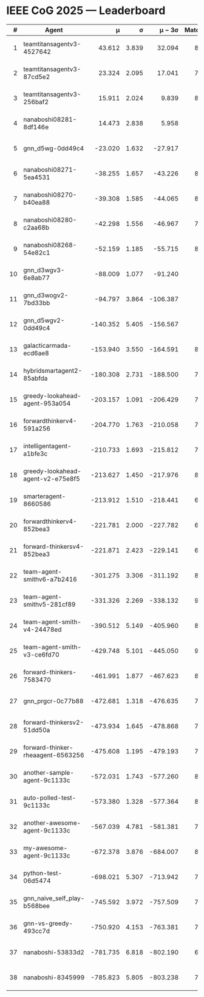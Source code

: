 # IEEE CoG 2025 — Leaderboard

| # | Agent | μ | σ | μ − 3σ | Matches | Updated |
|---:|---|---:|---:|---:|---:|---|
| 1 | teamtitansagentv3-4527642 | 43.612 | 3.839 | 32.094 | 8736 | 2025-08-30 22:00 |
| 2 | teamtitansagentv3-87cd5e2 | 23.324 | 2.095 | 17.041 | 7958 | 2025-08-30 22:00 |
| 3 | teamtitansagentv3-256baf2 | 15.911 | 2.024 | 9.839 | 8454 | 2025-08-30 22:00 |
| 4 | nanaboshi08281-8df146e | 14.473 | 2.838 | 5.958 | 356 | 2025-08-30 22:00 |
| 5 | gnn_d5wg-0dd49c4 | -23.020 | 1.632 | -27.917 | 180 | 2025-08-30 22:00 |
| 6 | nanaboshi08271-5ea4531 | -38.255 | 1.657 | -43.226 | 8558 | 2025-08-30 22:00 |
| 7 | nanaboshi08270-b40ea88 | -39.308 | 1.585 | -44.065 | 8620 | 2025-08-30 22:00 |
| 8 | nanaboshi08280-c2aa68b | -42.298 | 1.556 | -46.967 | 7938 | 2025-08-30 22:00 |
| 9 | nanaboshi08268-54e82c1 | -52.159 | 1.185 | -55.715 | 8300 | 2025-08-30 22:00 |
| 10 | gnn_d3wgv3-6e8ab77 | -88.009 | 1.077 | -91.240 | 238 | 2025-08-30 22:00 |
| 11 | gnn_d3wogv2-7bd33bb | -94.797 | 3.864 | -106.387 | 350 | 2025-08-30 22:00 |
| 12 | gnn_d5wgv2-0dd49c4 | -140.352 | 5.405 | -156.567 | 286 | 2025-08-30 22:00 |
| 13 | galacticarmada-ecd6ae8 | -153.940 | 3.550 | -164.591 | 8080 | 2025-08-30 22:00 |
| 14 | hybridsmartagent2-85abfda | -180.308 | 2.731 | -188.500 | 7293 | 2025-08-30 22:00 |
| 15 | greedy-lookahead-agent-953a054 | -203.157 | 1.091 | -206.429 | 7644 | 2025-08-30 22:00 |
| 16 | forwardthinkerv4-591a256 | -204.770 | 1.763 | -210.058 | 7059 | 2025-08-30 22:00 |
| 17 | intelligentagent-a1bfe3c | -210.733 | 1.693 | -215.812 | 7053 | 2025-08-30 22:00 |
| 18 | greedy-lookahead-agent-v2-e75e8f5 | -213.627 | 1.450 | -217.976 | 8576 | 2025-08-30 22:00 |
| 19 | smarteragent-8660586 | -213.912 | 1.510 | -218.441 | 6973 | 2025-08-30 22:00 |
| 20 | forwardthinkerv4-852bea3 | -221.781 | 2.000 | -227.782 | 6997 | 2025-08-30 22:00 |
| 21 | forward-thinkersv4-852bea3 | -221.871 | 2.423 | -229.141 | 6711 | 2025-08-30 22:00 |
| 22 | team-agent-smithv6-a7b2416 | -301.275 | 3.306 | -311.192 | 8760 | 2025-08-30 22:00 |
| 23 | team-agent-smithv5-281cf89 | -331.326 | 2.269 | -338.132 | 9020 | 2025-08-30 22:00 |
| 24 | team-agent-smith-v4-24478ed | -390.512 | 5.149 | -405.960 | 8098 | 2025-08-30 22:00 |
| 25 | team-agent-smith-v3-ce6fd70 | -429.748 | 5.101 | -445.050 | 9458 | 2025-08-30 22:00 |
| 26 | forward-thinkers-7583470 | -461.991 | 1.877 | -467.623 | 8160 | 2025-08-30 22:00 |
| 27 | gnn_prgcr-0c77b88 | -472.681 | 1.318 | -476.635 | 7750 | 2025-08-30 22:00 |
| 28 | forward-thinkersv2-51dd50a | -473.934 | 1.645 | -478.868 | 7570 | 2025-08-30 22:00 |
| 29 | forward-thinker-rheaagent-6563256 | -475.608 | 1.195 | -479.193 | 7442 | 2025-08-30 22:00 |
| 30 | another-sample-agent-9c1133c | -572.031 | 1.743 | -577.260 | 8740 | 2025-08-30 22:00 |
| 31 | auto-polled-test-9c1133c | -573.380 | 1.328 | -577.364 | 8400 | 2025-08-30 22:00 |
| 32 | another-awesome-agent-9c1133c | -567.039 | 4.781 | -581.381 | 7960 | 2025-08-30 22:00 |
| 33 | my-awesome-agent-9c1133c | -672.378 | 3.876 | -684.007 | 8380 | 2025-08-30 22:00 |
| 34 | python-test-06d5474 | -698.021 | 5.307 | -713.942 | 7180 | 2025-08-30 22:00 |
| 35 | gnn_naive_self_play-b568bee | -745.592 | 3.972 | -757.509 | 7180 | 2025-08-30 22:00 |
| 36 | gnn-vs-greedy-493cc7d | -750.920 | 4.153 | -763.381 | 7240 | 2025-08-30 22:00 |
| 37 | nanaboshi-53833d2 | -781.735 | 6.818 | -802.190 | 6380 | 2025-08-30 22:00 |
| 38 | nanaboshi-8345999 | -785.823 | 5.805 | -803.238 | 7350 | 2025-08-30 22:00 |
